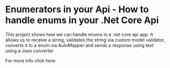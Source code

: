 # Enumerators in your Api - How to handle enums in your .Net Core Api

This project shows how we can handle enums in a .net core api app. It allows us to receive a string, validates the string via custom model validator, converts it to a enum via AutoMapper and sends a response using text using a Json converter

For more info click here: [](williamleme.com/posts/how-to-handle-enums-net-core/)

